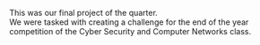 This was our final project of the quarter.  
We were tasked with creating a challenge for the end of the year competition of the Cyber Security and Computer Networks class.
